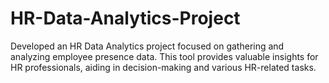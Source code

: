 # HR-Data-Analytics-Project
Developed an HR Data Analytics project focused on gathering and analyzing employee presence data. This tool provides valuable insights for HR professionals, aiding in decision-making and various HR-related tasks.
